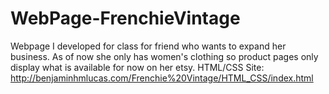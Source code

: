 # WebPage-FrenchieVintage
Webpage I developed for class for friend who wants to expand her business. As of now she only has women's clothing so product pages only display what is available for now on her etsy. HTML/CSS Site: http://benjaminhmlucas.com/Frenchie%20Vintage/HTML_CSS/index.html
